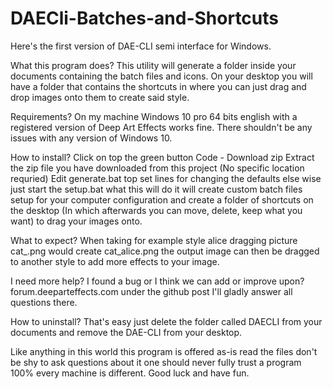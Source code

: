 # DAECli-Batches-and-Shortcuts

Here's the first version of DAE-CLI semi interface for Windows.

What this program does?
This utility will generate a folder inside your documents containing the batch files and icons. On your desktop you will have a folder that contains the shortcuts in where you can just drag and drop images onto them to create said style.

Requirements?
On my machine Windows 10 pro 64 bits english with a registered version of Deep Art Effects works fine. There shouldn't be any issues with any version of Windows 10.

How to install?
Click on top the green button Code - Download zip
Extract the zip file you have downloaded from this project (No specific location requried)
Edit generate.bat top set lines for changing the defaults else wise just start the setup.bat what this will do it will create custom batch files setup for your computer configuration and create a folder of shortcuts on the desktop (In which afterwards you can move, delete, keep what you want) to drag your images onto.

What to expect?
When taking for example style alice dragging picture cat_.png would create cat_alice.png the output image can then be dragged to another style to add more effects to your image.

I need more help? I found a bug or I think we can add or improve upon?
forum.deeparteffects.com under the github post I'll gladly answer all questions there.

How to uninstall?
That's easy just delete the folder called DAECLI from your documents and remove the DAE-CLI from your desktop.

Like anything in this world this program is offered as-is read the files don't be shy to ask questions about it one should never fully trust a program 100% every machine is different. Good luck and have fun.
